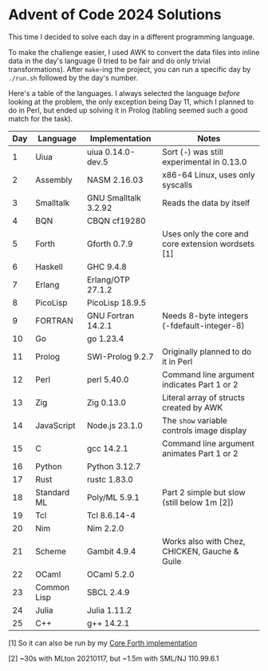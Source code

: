 # Advent of Code 2024 Solutions

This time I decided to solve each day in a different programming language.

To make the challenge easier, I used AWK to convert the data files into
inline data in the day's language (I tried to be fair and do only trivial transformations).
After `make`-ing the project, you can run a specific day by `./run.sh` followed by the day's number.

Here's a table of the languages.
I always selected the language *before* looking at the problem,
the only exception being Day 11, which I planned to do in Perl,
but ended up solving it in Prolog (tabling seemed such a good match for the task).

| Day | Language    | Implementation       | Notes                                              |
|-----|-------------|----------------------|----------------------------------------------------|
| 1   | Uiua        | uiua 0.14.0-dev.5    | Sort (⍆) was still experimental in 0.13.0          |
| 2   | Assembly    | NASM 2.16.03         | x86-64 Linux, uses only syscalls                   |
| 3   | Smalltalk   | GNU Smalltalk 3.2.92 | Reads the data by itself                           |
| 4   | BQN         | CBQN cf19280         |                                                    |
| 5   | Forth       | Gforth 0.7.9         | Uses only the core and core extension wordsets [1] |
| 6   | Haskell     | GHC 9.4.8            |                                                    |
| 7   | Erlang      | Erlang/OTP 27.1.2    |                                                    |
| 8   | PicoLisp    | PicoLisp 18.9.5      |                                                    |
| 9   | FORTRAN     | GNU Fortran 14.2.1   | Needs 8-byte integers (-fdefault-integer-8)        |
| 10  | Go          | go 1.23.4            |                                                    |
| 11  | Prolog      | SWI-Prolog 9.2.7     | Originally planned to do it in Perl                |
| 12  | Perl        | perl 5.40.0          | Command line argument indicates Part 1 or 2        |
| 13  | Zig         | Zig 0.13.0           | Literal array of structs created by AWK            |
| 14  | JavaScript  | Node.js 23.1.0       | The `show` variable controls image display         |
| 15  | C           | gcc 14.2.1           | Command line argument animates Part 1 or 2         |
| 16  | Python      | Python 3.12.7        |                                                    |
| 17  | Rust        | rustc 1.83.0         |                                                    |
| 18  | Standard ML | Poly/ML 5.9.1        | Part 2 simple but slow (still below 1m [2])        |
| 19  | Tcl         | Tcl 8.6.14-4         |                                                    |
| 20  | Nim         | Nim 2.2.0            |                                                    |
| 21  | Scheme      | Gambit 4.9.4         | Works also with Chez, CHICKEN, Gauche & Guile      |
| 22  | OCaml       | OCaml 5.2.0          |                                                    |
| 23  | Common Lisp | SBCL 2.4.9           |                                                    |
| 24  | Julia       | Julia 1.11.2         |                                                    |
| 25  | C++         | g++ 14.2.1           |                                                    |

[1] So it can also be run by my [Core Forth implementation](https://github.com/salvipeter/core-forth/)

[2] ~30s with MLton 20210117, but ~1.5m with SML/NJ 110.99.6.1
